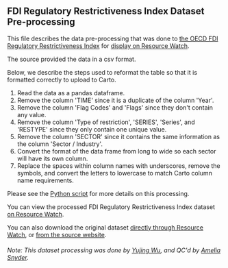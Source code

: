 ## FDI Regulatory Restrictiveness Index Dataset Pre-processing
This file describes the data pre-processing that was done to [the OECD FDI Regulatory Restrictiveness Index](http://www.oecd.org/investment/fdiindex.htm) for [display on Resource Watch](https://resourcewatch.org/data/explore/10b47089-6457-48b4-a955-60f4f964e0f2).

The source provided the data in a csv format.

Below, we describe the steps used to reformat the table so that it is formatted correctly to upload to Carto.

1. Read the data as a pandas dataframe.
2. Remove the column 'TIME' since it is a duplicate of the column 'Year'.
3. Remove the column 'Flag Codes' and 'Flags' since they don't contain any value.
4. Remove the column 'Type of restriction', 'SERIES', 'Series', and 'RESTYPE' since they only contain one unique value.
5. Remove the column 'SECTOR' since it contains the same information as the column 'Sector / Industry'.
6. Convert the format of the data frame from long to wide so each sector will have its own column.
7. Replace the spaces within column names with underscores, remove the symbols, and convert the letters to lowercase to match Carto column name requirements.

Please see the [Python script](https://github.com/resource-watch/data-pre-processing/blob/master/com_007_rw1_fdi_regulatory_restrictiveness_index/com_007_rw1_fdi_regulatory_restrictiveness_index_processing.py) for more details on this processing.

You can view the processed FDI Regulatory Restrictiveness Index dataset [on Resource Watch](https://resourcewatch.org/data/explore/10b47089-6457-48b4-a955-60f4f964e0f2).

You can also download the original dataset [directly through Resource Watch](http://wri-public-data.s3.amazonaws.com/resourcewatch/com_007_rw1_fdi_regulatory_restrictiveness_index.zip), or [from the source website](http://stats.oecd.org/Index.aspx?datasetcode=FDIINDEX).

###### Note: This dataset processing was done by [Yujing Wu](https://www.wri.org/profile/yujing-wu), and QC'd by [Amelia Snyder](https://www.wri.org/profile/amelia-snyder).
